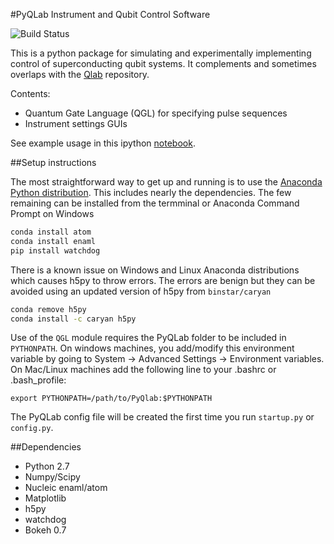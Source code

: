 #PyQLab Instrument and Qubit Control Software

![Build Status](https://travis-ci.org/BBN-Q/PyQLab.svg?branch=feature%2Ftravisci)

This is a python package for simulating and experimentally implementing control of superconducting qubit systems.  It complements and sometimes overlaps with the [Qlab](https://github.com/BBN-Q/Qlab) repository.

Contents:
* Quantum Gate Language (QGL) for specifying pulse sequences
* Instrument settings GUIs

See example usage in this ipython [notebook](http://nbviewer.ipython.org/github/BBN-Q/PyQLab/blob/develop/doc/QGL-demo.ipynb).

##Setup instructions

The most straightforward way to get up and running is to use the [Anaconda Python distribution](http://continuum.io/downloads). This includes nearly the dependencies. The few remaining can be installed from the termminal or Anaconda Command Prompt on Windows

```bash
conda install atom
conda install enaml
pip install watchdog
```

There is a known issue on Windows and Linux Anaconda distributions which causes h5py to throw errors.  The errors are benign but they can be avoided using an updated version of h5py from ``binstar/caryan``

```bash
conda remove h5py
conda install -c caryan h5py
```

Use of the `QGL` module requires the PyQLab folder to be included in `PYTHONPATH`. On windows machines, you add/modify this environment variable by going to System -> Advanced Settings -> Environment variables. On Mac/Linux machines add the following line to your .bashrc or .bash_profile:
```
export PYTHONPATH=/path/to/PyQlab:$PYTHONPATH
```

The PyQLab config file will be created the first time you run `startup.py` or `config.py`.

##Dependencies
* Python 2.7
* Numpy/Scipy
* Nucleic enaml/atom
* Matplotlib
* h5py
* watchdog
* Bokeh 0.7


